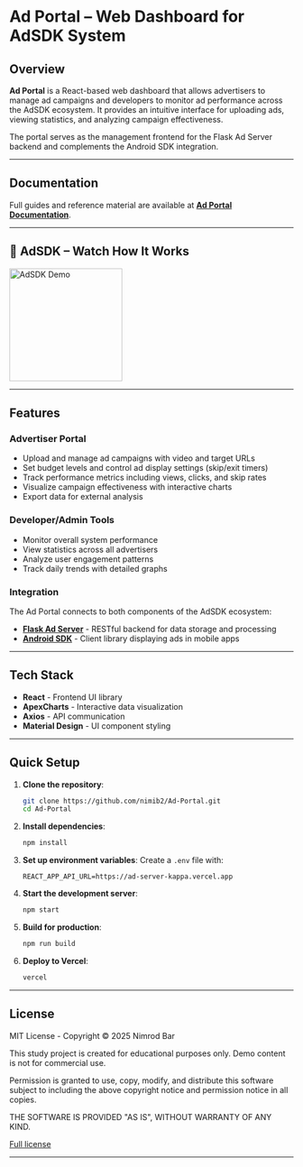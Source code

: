 # Ad Portal – Web Dashboard for AdSDK System

## Overview
**Ad Portal** is a React-based web dashboard that allows advertisers to manage ad campaigns and developers to monitor ad performance across the AdSDK ecosystem. It provides an intuitive interface for uploading ads, viewing statistics, and analyzing campaign effectiveness.

The portal serves as the management frontend for the Flask Ad Server backend and complements the Android SDK integration.

---

## Documentation
Full guides and reference material are available at **[Ad Portal Documentation](https://nimib2.github.io/video-ad-portal/)**.

---

## 📱 AdSDK – Watch How It Works

<a href="https://www.kapwing.com/videos/68264cf77eecde027c279537">
  <img src="https://i.imgur.com/BarqWRo.png" alt="AdSDK Demo" width="200"/>
</a>

---

## Features

### Advertiser Portal
- Upload and manage ad campaigns with video and target URLs
- Set budget levels and control ad display settings (skip/exit timers)
- Track performance metrics including views, clicks, and skip rates
- Visualize campaign effectiveness with interactive charts
- Export data for external analysis

### Developer/Admin Tools
- Monitor overall system performance
- View statistics across all advertisers
- Analyze user engagement patterns
- Track daily trends with detailed graphs

### Integration
The Ad Portal connects to both components of the AdSDK ecosystem:
- **[Flask Ad Server](https://nimib2.github.io/Ad-Server/)** - RESTful backend for data storage and processing
- **[Android SDK](https://nimib2.github.io/Android-SDK-Ads/)** - Client library displaying ads in mobile apps

---

## Tech Stack
- **React** - Frontend UI library
- **ApexCharts** - Interactive data visualization
- **Axios** - API communication
- **Material Design** - UI component styling

---

## Quick Setup

1. **Clone the repository**:
   ```bash
   git clone https://github.com/nimib2/Ad-Portal.git
   cd Ad-Portal
   ```

2. **Install dependencies**:
   ```bash
   npm install
   ```

3. **Set up environment variables**:
   Create a `.env` file with:
   ```
   REACT_APP_API_URL=https://ad-server-kappa.vercel.app
   ```

4. **Start the development server**:
   ```bash
   npm start
   ```

5. **Build for production**:
   ```bash
   npm run build
   ```

6. **Deploy to Vercel**:
   ```bash
   vercel
   ```

---

## License

MIT License - Copyright © 2025 Nimrod Bar

This study project is created for educational purposes only. Demo content is not for commercial use.

Permission is granted to use, copy, modify, and distribute this software subject to including the above copyright notice and permission notice in all copies.

THE SOFTWARE IS PROVIDED "AS IS", WITHOUT WARRANTY OF ANY KIND.

[Full license](https://opensource.org/licenses/MIT)

---
